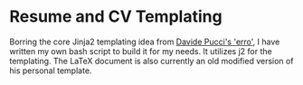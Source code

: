 # Resume and CV Templating

Borring the core Jinja2 templating idea from [Davide Pucci's 'erro'](https://davidepucci.it/doc/erro/), I have written my own bash script to build it for my needs. It utilizes j2 for the templating. The LaTeX document is also currently an old modified version of his personal template.